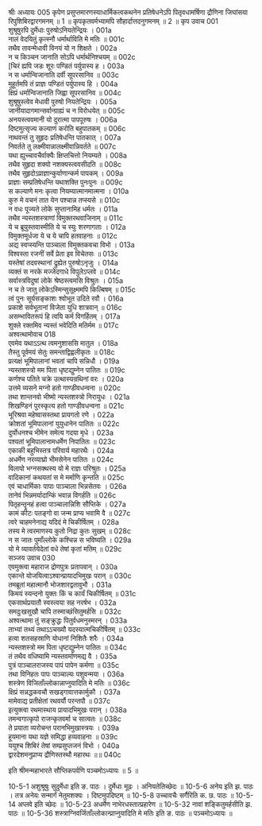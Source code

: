 श्रीः
अध्यायः 005
कृपेण प्रसुप्तमारणस्याधार्मिकत्वकथनेन प्रतिषेधनेऽपि पितृवधामर्षिणा द्रौणिना जिघांसया रिपुशिबिरद्वारगमनम् ॥ 1 ॥ कृपकृतवर्मभ्यामपि सौहार्दात्तदनुगमनम् ॥ 2 ॥
कृप उवाच 	001  
शुश्रूषुरपि दुर्मेधाः पुरुषोऽनियतेन्द्रियः ।	001a  
नालं वेदयितुं कृत्स्नौ धर्मार्थाविति मे मतिः ॥	001c  
तथैव तावन्मेधावी विनयं यो न शिक्षते ।	002a  
न च किञ्चन जानाति सोऽपि धर्मार्थनिश्चयम् ॥	002c  
[चिरं ह्यपि जडः शूरः पण्डितं पर्युपास्य ह ।	003a  
न स धर्मान्विजानाति दर्वी सूपरसानिव ॥	003c  
मुहूर्तमपि तं प्राज्ञः पण्डितं पर्युपास्य हि ।	004a  
क्षिप्रं धर्मान्विजानाति जिह्वा सूपरसानिव ॥	004c  
शुश्रूषुस्त्वेव मेधावी पुरुषो नियतेन्द्रियः ।	005a  
जानीयादागमान्सर्वान्ग्राह्यं च न विरोधयेत् ॥	005c  
अनयस्त्ववमानी यो दुरात्मा पापपूरुषः ।	006a  
दिष्टमुत्सृज्य कल्याणं करोति बहुपातकम् ॥	006c  
नाथवन्तं तु सुहृदः प्रतिषेधन्ति पातकात् ।	007a  
निवर्तते तु लक्ष्मीवान्नालक्ष्मीवान्निवर्तते ॥	007c  
यथा ह्युच्चावचैर्वाक्यैः क्षिप्तचित्तो नियम्यते ।	008a  
तथैव सुहृदा शक्यो नशक्यस्त्ववसीदति ॥	008c  
तथैव सुहृदोऽप्राज्ञान्कुर्वाणान्कर्म पापकम् ।	009a  
प्राज्ञाः सम्प्रतिषेधन्ति यथाशक्ति पुनःपुनः ॥	009c  
स कल्याणे मनः कृत्वा नियम्यात्मानमात्मना ।	010a  
कुरु मे वचनं तात येन पश्चान्न तप्स्यसे ॥	010c  
न वधः पूज्यते लोके सुप्तानामिह धर्मतः ।	011a  
तथैव न्यस्तशस्त्राणां विमुक्तरथवाजिनाम् ॥	011c  
ये च ब्रूयुस्तवास्मीति ये च स्युः शरणागताः ।	012a  
विमुक्तमूर्धजा ये च ये चापि हतवाहनाः ॥	012c  
अद्य स्वप्स्यन्ति पाञ्चाला विमुक्तकवचा विभो ।	013a  
विश्वस्ता रजनीं सर्वे प्रेता इव विचेतसः ॥	013c  
यस्तेषां तदवस्थानां द्रुह्येत पुरुषोऽनृजुः ।	014a  
व्यक्तं स नरके मज्जेदगाधे विपुलेऽप्लवे ॥	014c  
सर्वास्त्रविदुषां लोके श्रेष्ठस्त्वमसि विश्रुतः ।	015a  
न च ते जातु लोकेऽस्मिन्सुसूक्ष्ममपि किल्बिषम् ॥	015c  
त्वं पुनः सूर्यसङ्काशः श्वोभूत उदिते रवौ ।	016a  
प्रकाशे सर्वभूतानां विजेता युधि शात्रवान् ॥	016c  
असम्भावितरूपं हि त्वयि कर्म विगर्हितम् ।	017a  
शुक्ले रक्तमिव न्यस्तं भवेदिति मतिर्मम ॥	017c  
अश्वत्थामोवाच 	018  
एवमेव यथाऽऽत्थ त्वमनुशाससि मातुल ।	018a  
तैस्तु पूर्वमयं सेतुः समन्ताद्विह्वलीकृतः ॥	018c  
प्रत्यक्षं भूमिपालानां भवतां चापि सन्निधौ ।	019a  
न्यस्तशस्त्रो मम पिता धृष्टद्युम्नेन पातितः ॥	019c  
कर्णश्च पतिते चक्रे उत्थास्यन्रथिनां वरः ।	020a  
उत्तमे व्यसने मग्नो हतो गाण्डीवधन्वना ॥	020c  
तथा शान्तनवो भीष्मो न्यस्तशस्त्रो निरायुधः ।	021a  
शिखण्डिनं पुरस्कृत्य हतो गाण्डीवधन्वना ॥	021c  
भूरिश्रवा महेष्वासस्तथा प्रायगतो रणे ।	022a  
क्रोशतां भूमिपालानां युयुधानेन पातितः ॥	022c  
दुर्योधनश्च भीमेन समेत्य गदया मृधे ।	023a  
पश्यतां भूमिपालानामधर्मेण निपातितः ॥	023c  
एकाकी बहुभिस्तत्र परिवार्य महारथैः ।	024a  
अधर्मेण नरव्याघ्रो भीमसेनेन पातितः ॥	024c  
विलापो भग्नसक्थस्य यो मे राज्ञः परिश्रुतः ।	025a  
वादिकानां कथयतां स मे मर्माणि कृन्तति ॥	025c  
एवं चाधार्मिकाः पापाः पाञ्चाला भिन्नसेतवः ।	026a  
तानेवं भिन्नमर्यादान्किं भवान्न विगर्हति ॥	026c  
पितृहन्तॄनहं हत्वा पाञ्चालान्निशि सौप्तिके ।	027a  
कामं कीटः पतङ्गो वा जन्म प्राप्य भवामि वै ॥	027c  
त्वरे चाहमनेनाद्य यदिदं मे चिकीर्षितम् ।	028a  
तस्य मे त्वरमाणस्य कुतो निद्रा कुतः सुखम् ॥	028c  
न स जातः पुमाँल्लोके कश्चिन्न स भविष्यति ।	029a  
यो मे व्यावर्तयेदेतां वधे तेषां कृतां मतिम् ॥	029c  
सञ्जय उवाच 	030  
एवमुक्त्वा महाराज द्रोणपुत्रः प्रतापवान् ।	030a  
एकान्ते योजयित्वाऽश्वान्प्रायादभिमुखः परान् ॥	030c  
तमब्रूतां महात्मानौ भोजशारद्वतावुभौ ।	031a  
किमयं स्यन्दनो युक्तः किं च कार्यं चिकीर्षितम् ॥	031c  
एकसार्थप्रयातौ स्वस्त्वया सह नरर्षभ ।	032a  
समदुःखसुखौ चापि तस्माच्छंसितुमर्हसि ॥	032c  
अश्वत्थामा तुं सङ्क्रुद्धः पितुर्वधमनुस्मरन् ।	033a  
ताभ्यां तथ्यं तथाऽऽचख्यौ यदस्यात्मचिकीर्षितम् ॥	033c  
हत्वा शतसहस्राणि योधानां निशितैः शरैः ।	034a  
न्यस्तशस्त्रो मम पिता धृष्टद्युम्नेन पातितः ॥	034c  
तं तथैव वधिष्यामि न्यस्तवर्माणमद्य वै ।	035a  
पुत्रं पाञ्चालराजस्य पापं पापेन कर्मणा ॥	035c  
तथा विनिहतः पापः पाञ्चाल्यः पशुवन्मया ।	036a  
शस्त्रेण विजिताँल्लोकान्नाप्नुयादिति मे मतिः ॥	036c  
क्षिप्रं सन्नद्धकवचौ सखड्गावात्तकार्मुकौ ।	037a  
मामेवाद्य प्रतीक्षेतां रथवर्यौ परन्तपौ ॥	037c  
इत्युक्त्वा रथमास्थाय प्रायादभिमुखः परान् ।	038a  
तमन्वगात्कृपो राजन्कृतवर्मा च सात्वतः ॥	038c  
ते प्रयाता व्यरोचन्त परानभिमुखास्त्रयः ।	039a  
हूयमाना यथा यज्ञे समिद्धा हव्यवाहनाः ॥	039c  
ययुश्च शिबिरं तेषां सम्प्रसुप्तजनं विभो ।	040a  
द्वारदेशमनुप्राप्य द्रौणिस्तस्थौ महारथः ॥॥	040c  

इति श्रीमन्महाभारते सौप्तिकपर्वणि पञ्चमोऽध्यायः ॥ 5 ॥

10-5-1 अशुश्रूषुः सुदुर्मेधा इति ङ. पाठः । दुर्मेधाः मूढः । अनियतेतिच्छेदः ॥ 10-5-6 अनेय इति झ. पाठः । तत्र अनेयः सन्मार्गं नेतुमशक्यः । दिष्टमुपदिष्टम् ॥ 10-5-8 उच्चावचैः सर्गैरिति क. छ. पाठः ॥ 10-5-14 अप्लवे इति च्छेदः ॥ 10-5-23 अधर्मेण नाभेरधस्तात्प्रहारेण ॥ 10-5-32 नावां शङ्कितुमर्हसीति झ. पाठः ॥ 10-5-36 शस्त्राग्निवर्जिताँल्लोकान्प्राप्नुयादिति मे मतिः इति ङ. पाठः ॥ पञ्चमोऽध्यायः ॥
